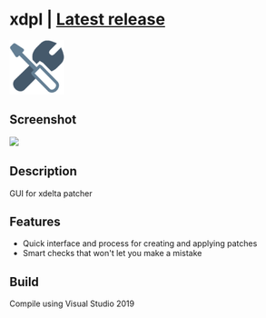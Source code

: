 # xdpl | [Latest release](https://github.com/Zalexanninev15/xdpl/releases/latest)
![](https://github.com/Zalexanninev15/xdpl/blob/master/logo.png?raw=true)

## Screenshot
![](https://i.imgur.com/SBJ7paf.png)

## Description
GUI for xdelta patcher

## Features

* Quick interface and process for creating and applying patches
* Smart checks that won't let you make a mistake

## Build
Compile using Visual Studio 2019
